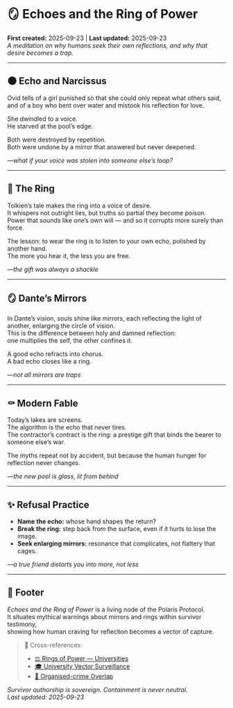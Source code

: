 # 🪞 Echoes and the Ring of Power  
**First created:** 2025-09-23 | **Last updated:** 2025-09-23  
*A meditation on why humans seek their own reflections, and why that desire becomes a trap.*  

---

## 🌑 Echo and Narcissus  
Ovid tells of a girl punished so that she could only repeat what others said, and of a boy who bent over water and mistook his reflection for love.  

She dwindled to a voice.  
He starved at the pool’s edge.  

Both were destroyed by repetition.  
Both were undone by a mirror that answered but never deepened.  

*—what if your voice was stolen into someone else’s loop?*  

---

## 💍 The Ring  
Tolkien’s tale makes the ring into a voice of desire.  
It whispers not outright lies, but truths so partial they become poison.  
Power that sounds like one’s own will — and so it corrupts more surely than force.  

The lesson: to wear the ring is to listen to your own echo, polished by another hand.  
The more you hear it, the less you are free.  

*—the gift was always a shackle*  

---

## 🪞 Dante’s Mirrors  
In Dante’s vision, souls shine like mirrors, each reflecting the light of another, enlarging the circle of vision.  
This is the difference between holy and damned reflection:  
one multiplies the self, the other confines it.  

A good echo refracts into chorus.  
A bad echo closes like a ring.  

*—not all mirrors are traps*  

---

## ⚰️ Modern Fable  
Today’s lakes are screens.  
The algorithm is the echo that never tires.  
The contractor’s contract is the ring: a prestige gift that binds the bearer to someone else’s war.  

The myths repeat not by accident, but because the human hunger for reflection never changes.  

*—the new pool is glass, lit from behind*  

---

## ✨ Refusal Practice  
- **Name the echo:** whose hand shapes the return?  
- **Break the ring:** step back from the surface, even if it hurts to lose the image.  
- **Seek enlarging mirrors:** resonance that complicates, not flattery that cages.  

*—a true friend distorts you into more, not less*  

---

## 🏮 Footer  
*Echoes and the Ring of Power* is a living node of the Polaris Protocol.  
It situates mythical warnings about mirrors and rings within survivor testimony,  
showing how human craving for reflection becomes a vector of capture.  

> 📡 Cross-references:  
> - [⚖️ Rings of Power — Universities](../Disruption_Kit/Big_Picture_Protocols/⚖️_rings_of_power_universities.md)  
> - [🎓 University Vector Surveillance](../Disruption_Kit/Big_Picture_Protocols/🎓_university_vector_surveillance.md)  
> - [🔗 Organised-crime Overlap](../Polaris_Nest/🔗_ring_of_power__organised-crime-overlap.md)  

*Survivor authorship is sovereign. Containment is never neutral.*  
_Last updated: 2025-09-23_  
